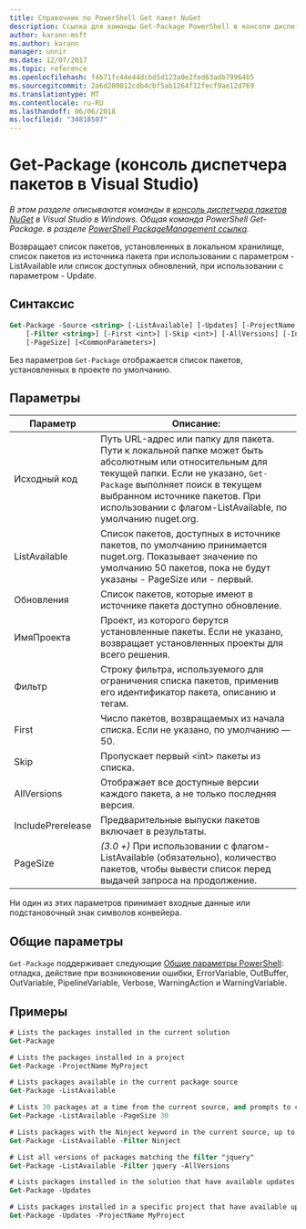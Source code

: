 ```yaml
---
title: Справочник по PowerShell Get пакет NuGet
description: Ссылка для команды Get-Package PowerShell в консоли диспетчера пакетов NuGet в Visual Studio.
author: karann-msft
ms.author: karann
manager: unnir
ms.date: 12/07/2017
ms.topic: reference
ms.openlocfilehash: f4b71fc44e44dcbd5d123a0e2fed63adb79964b5
ms.sourcegitcommit: 2a6d200012cdb4cbf5ab1264f12fecf9ae12d769
ms.translationtype: MT
ms.contentlocale: ru-RU
ms.lasthandoff: 06/06/2018
ms.locfileid: "34818507"
---
```

# <a name="get-package-package-manager-console-in-visual-studio"></a>Get-Package (консоль диспетчера пакетов в Visual Studio)

*В этом разделе описываются команды в [консоль диспетчера пакетов NuGet](package-manager-console.md) в Visual Studio в Windows. Общая команда PowerShell Get-Package. в разделе [PowerShell PackageManagement ссылка](/powershell/module/packagemanagement/?view=powershell-6).*

Возвращает список пакетов, установленных в локальном хранилище, список пакетов из источника пакета при использовании с параметром - ListAvailable или список доступных обновлений, при использовании с параметром - Update.

## <a name="syntax"></a>Синтаксис

```ps
Get-Package -Source <string> [-ListAvailable] [-Updates] [-ProjectName <string>]
    [-Filter <string>] [-First <int>] [-Skip <int>] [-AllVersions] [-IncludePrerelease]
    [-PageSize] [<CommonParameters>]
```

Без параметров `Get-Package` отображается список пакетов, установленных в проекте по умолчанию.

## <a name="parameters"></a>Параметры

| Параметр | Описание: |
| --- | --- |
| Исходный код | Путь URL-адрес или папку для пакета. Пути к локальной папке может быть абсолютным или относительным для текущей папки. Если не указано, `Get-Package` выполняет поиск в текущем выбранном источнике пакетов. При использовании с флагом-ListAvailable, по умолчанию nuget.org. |
| ListAvailable | Список пакетов, доступных в источнике пакетов, по умолчанию принимается nuget.org. Показывает значение по умолчанию 50 пакетов, пока не будут указаны - PageSize или - первый. |
| Обновления | Список пакетов, которые имеют в источнике пакета доступно обновление. |
| ИмяПроекта | Проект, из которого берутся установленные пакеты. Если не указано, возвращает установленных проекты для всего решения. |
| Фильтр | Строку фильтра, используемого для ограничения списка пакетов, применив его идентификатор пакета, описанию и тегам. |
| First | Число пакетов, возвращаемых из начала списка. Если не указано, по умолчанию — 50. |
| Skip | Пропускает первый &lt;int&gt; пакеты из списка.  |
| AllVersions | Отображает все доступные версии каждого пакета, а не только последняя версия. |
| IncludePrerelease | Предварительные выпуски пакетов включает в результаты. |
| PageSize | *(3.0 +)*  При использовании с флагом-ListAvailable (обязательно), количество пакетов, чтобы вывести список перед выдачей запроса на продолжение. |

Ни один из этих параметров принимает входные данные или подстановочный знак символов конвейера.

## <a name="common-parameters"></a>Общие параметры

`Get-Package` поддерживает следующие [Общие параметры PowerShell](http://go.microsoft.com/fwlink/?LinkID=113216): отладка, действие при возникновении ошибки, ErrorVariable, OutBuffer, OutVariable, PipelineVariable, Verbose, WarningAction и WarningVariable.

## <a name="examples"></a>Примеры

```ps
# Lists the packages installed in the current solution
Get-Package

# Lists the packages installed in a project
Get-Package -ProjectName MyProject

# Lists packages available in the current package source
Get-Package -ListAvailable

# Lists 30 packages at a time from the current source, and prompts to continue if more are available
Get-Package -ListAvailable -PageSize 30

# Lists packages with the Ninject keyword in the current source, up to 50
Get-Package -ListAvailable -Filter Ninject

# List all versions of packages matching the filter "jquery"
Get-Package -ListAvailable -Filter jquery -AllVersions

# Lists packages installed in the solution that have available updates
Get-Package -Updates

# Lists packages installed in a specific project that have available updates
Get-Package -Updates -ProjectName MyProject
```
